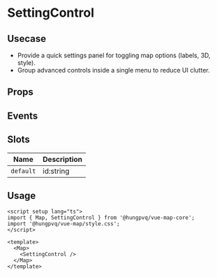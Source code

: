 # SettingControl

## Usecase

- Provide a quick settings panel for toggling map options (labels, 3D, style).
- Group advanced controls inside a single menu to reduce UI clutter.

## Props

<!--@include: ./props.md-->

## Events

## Slots

| Name      | Description |
| --------- | ----------- |
| `default` | id:string   |

## Usage

```vue
<script setup lang="ts">
import { Map, SettingControl } from '@hungpvq/vue-map-core';
import '@hungpvq/vue-map/style.css';
</script>

<template>
  <Map>
    <SettingControl />
  </Map>
</template>
```
